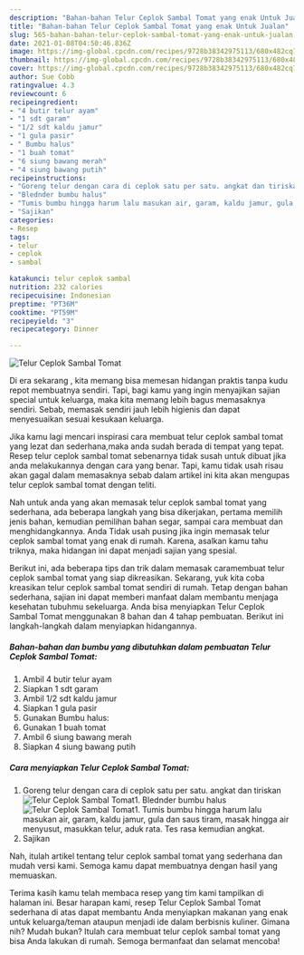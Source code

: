 ```yaml
---
description: "Bahan-bahan Telur Ceplok Sambal Tomat yang enak Untuk Jualan"
title: "Bahan-bahan Telur Ceplok Sambal Tomat yang enak Untuk Jualan"
slug: 565-bahan-bahan-telur-ceplok-sambal-tomat-yang-enak-untuk-jualan
date: 2021-01-08T04:50:46.836Z
image: https://img-global.cpcdn.com/recipes/9728b38342975113/680x482cq70/telur-ceplok-sambal-tomat-foto-resep-utama.jpg
thumbnail: https://img-global.cpcdn.com/recipes/9728b38342975113/680x482cq70/telur-ceplok-sambal-tomat-foto-resep-utama.jpg
cover: https://img-global.cpcdn.com/recipes/9728b38342975113/680x482cq70/telur-ceplok-sambal-tomat-foto-resep-utama.jpg
author: Sue Cobb
ratingvalue: 4.3
reviewcount: 6
recipeingredient:
- "4 butir telur ayam"
- "1 sdt garam"
- "1/2 sdt kaldu jamur"
- "1 gula pasir"
- " Bumbu halus"
- "1 buah tomat"
- "6 siung bawang merah"
- "4 siung bawang putih"
recipeinstructions:
- "Goreng telur dengan cara di ceplok satu per satu. angkat dan tiriskan"
- "Blednder bumbu halus"
- "Tumis bumbu hingga harum lalu masukan air, garam, kaldu jamur, gula dan saus tiram, masak hingga air menyusut, masukkan telur, aduk rata. Tes rasa kemudian angkat."
- "Sajikan"
categories:
- Resep
tags:
- telur
- ceplok
- sambal

katakunci: telur ceplok sambal 
nutrition: 232 calories
recipecuisine: Indonesian
preptime: "PT36M"
cooktime: "PT59M"
recipeyield: "3"
recipecategory: Dinner

---
```



![Telur Ceplok Sambal Tomat](https://img-global.cpcdn.com/recipes/9728b38342975113/680x482cq70/telur-ceplok-sambal-tomat-foto-resep-utama.jpg)

Di era  sekarang , kita memang bisa memesan hidangan praktis tanpa kudu repot membuatnya sendiri. Tapi, bagi kamu yang ingin menyajikan sajian special untuk keluarga, maka kita memang lebih bagus memasaknya sendiri. Sebab, memasak sendiri jauh lebih higienis dan dapat menyesuaikan sesuai kesukaan keluarga.

Jika kamu lagi mencari inspirasi cara membuat telur ceplok sambal tomat yang lezat dan sederhana,maka anda sudah berada di tempat yang tepat. Resep telur ceplok sambal tomat  sebenarnya tidak susah untuk dibuat jika anda melakukannya dengan cara yang benar. Tapi, kamu tidak usah risau akan gagal dalam memasaknya 
sebab dalam artikel ini kita akan mengupas telur ceplok sambal tomat dengan teliti.  



Nah untuk anda yang akan memasak telur ceplok sambal tomat yang sederhana, ada beberapa langkah yang bisa dikerjakan, pertama memilih jenis bahan, kemudian pemilihan bahan segar, sampai cara membuat dan menghidangkannya. Anda Tidak usah pusing jika ingin memasak telur ceplok sambal tomat yang enak di rumah. Karena, asalkan kamu  tahu triknya, maka hidangan ini dapat menjadi sajian yang spesial.

Berikut ini, ada beberapa tips dan trik dalam memasak caramembuat telur ceplok sambal tomat yang siap dikreasikan. Sekarang, yuk kita coba kreasikan telur ceplok sambal tomat sendiri di rumah. Tetap dengan bahan sederhana, sajian ini dapat memberi manfaat dalam membantu menjaga kesehatan tubuhmu sekeluarga. Anda bisa menyiapkan Telur Ceplok Sambal Tomat menggunakan 8 bahan dan 4 tahap pembuatan. Berikut ini langkah-langkah dalam menyiapkan hidangannya.

<!--inarticleads1-->

##### Bahan-bahan dan bumbu yang dibutuhkan dalam pembuatan Telur Ceplok Sambal Tomat:

1. Ambil 4 butir telur ayam
1. Siapkan 1 sdt garam
1. Ambil 1/2 sdt kaldu jamur
1. Siapkan 1 gula pasir
1. Gunakan  Bumbu halus:
1. Gunakan 1 buah tomat
1. Ambil 6 siung bawang merah
1. Siapkan 4 siung bawang putih




<!--inarticleads2-->

##### Cara menyiapkan Telur Ceplok Sambal Tomat:

1. Goreng telur dengan cara di ceplok satu per satu. angkat dan tiriskan
<img src="https://img-global.cpcdn.com/steps/4440e77f8356222d/160x128cq70/telur-ceplok-sambal-tomat-langkah-memasak-1-foto.jpg" alt="Telur Ceplok Sambal Tomat">1. Blednder bumbu halus
<img src="https://img-global.cpcdn.com/steps/e9b2d335e210de11/160x128cq70/telur-ceplok-sambal-tomat-langkah-memasak-2-foto.jpg" alt="Telur Ceplok Sambal Tomat">1. Tumis bumbu hingga harum lalu masukan air, garam, kaldu jamur, gula dan saus tiram, masak hingga air menyusut, masukkan telur, aduk rata. Tes rasa kemudian angkat.
1. Sajikan




Nah, itulah artikel tentang  telur ceplok sambal tomat  yang sederhana dan mudah versi kami. Semoga kamu dapat membuatnya dengan hasil yang memuaskan. 

Terima kasih kamu telah membaca resep yang tim kami tampilkan di halaman ini. Besar harapan kami, resep  Telur Ceplok Sambal Tomat sederhana di atas dapat membantu Anda menyiapkan makanan yang enak untuk keluarga/teman ataupun menjadi ide dalam berbisnis kuliner. Gimana nih? Mudah bukan? Itulah cara membuat telur ceplok sambal tomat yang bisa Anda lakukan di rumah. Semoga bermanfaat dan selamat mencoba!

